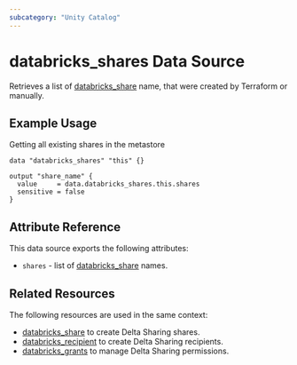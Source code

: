 ```yaml
---
subcategory: "Unity Catalog"
---
```

# databricks_shares Data Source

Retrieves a list of [databricks_share](../resources/share.md) name, that were created by Terraform or manually.

## Example Usage

Getting all existing shares in the metastore

```hcl
data "databricks_shares" "this" {}

output "share_name" {
  value     = data.databricks_shares.this.shares
  sensitive = false
}
```

## Attribute Reference

This data source exports the following attributes:

* `shares` - list of [databricks_share](../resources/share.md) names.

## Related Resources

The following resources are used in the same context:

* [databricks_share](../resources/share.md) to create Delta Sharing shares.
* [databricks_recipient](../resources/recipient.md) to create Delta Sharing recipients.
* [databricks_grants](../resources/grants.md) to manage Delta Sharing permissions.
